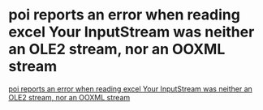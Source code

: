 # poi reports an error when reading excel Your InputStream was neither an OLE2 stream, nor an OOXML stream
[poi reports an error when reading excel Your InputStream was neither an OLE2 stream, nor an OOXML stream](https://aiwithcloud.com/2022/09/19/poi_reports_an_error_when_reading_excel_your_inputstream_was_neither_an_ole2_stream_nor_an_ooxml_stream/)